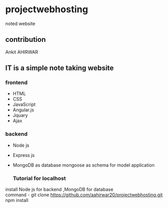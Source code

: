 # projectwebhosting
noted website

## contribution 
Ankit AHIRWAR

## IT is a simple note taking website 
  
### frontend
- HTML
- CSS
- JavaScript
- Angular.js
- Jquary
- Ajax

### backend 
- Node js   
- Express js
 
- MongoDB as database
  mongoose as schema for model application
  
  ### Tutorial for localhost
 install Node js for backend ,MongoDB  for database  
 command -
 git clone https://github.com/aahirwar20/projectwebhosting.git 
  npm install 
